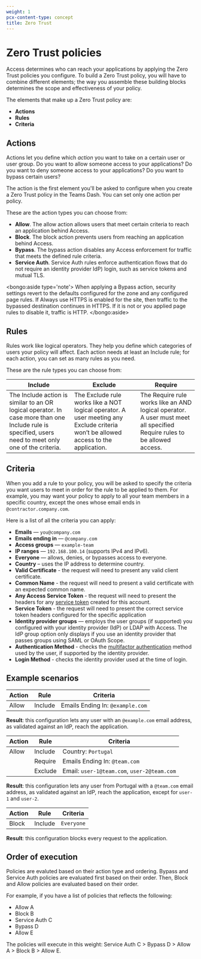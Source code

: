 ```yaml
---
weight: 1
pcx-content-type: concept
title: Zero Trust
---
```


# Zero Trust policies

Access determines who can reach your applications by applying the Zero Trust policies you configure. To build a Zero Trust policy, you will have to combine different elements; the way you assemble these building blocks determines the scope and effectiveness of your policy.

The elements that make up a Zero Trust policy are:

- **Actions**
- **Rules**
- **Criteria**

## Actions

Actions let you define which _action_ you want to take on a certain user or user group. Do you want to allow someone access to your applications? Do you want to deny someone access to your applications? Do you want to bypass certain users?

The action is the first element you'll be asked to configure when you create a Zero Trust policy in the Teams Dash. You can set only one action per policy.

These are the action types you can choose from:

- **Allow**.
   The allow action allows users that meet certain criteria to reach an application behind Access.
- **Block**.
   The block action prevents users from reaching an application behind Access.
- **Bypass**.
   The bypass action disables any Access enforcement for traffic that meets the defined rule criteria.
- **Service Auth**.
   Service Auth rules enforce authentication flows that do not require an identity provider IdP) login, such as service tokens and mutual TLS.

<bongo:aside type='note'>
When applying a Bypass action, security settings revert to the defaults configured for the zone and any configured page rules. If Always use HTTPS is enabled for the site, then traffic to the bypassed destination continues in HTTPS. If it is not or you applied page rules to disable it, traffic is HTTP.
</bongo:aside>

## Rules

Rules work like logical operators. They help you define which categories of users your policy will affect. Each action needs at least an Include rule; for each action, you can set as many rules as you need.

These are the rule types you can choose from:

| Include                                                                                                                                                | Exclude                                                                                                                             | Require                                                                                                                 |
| ------------------------------------------------------------------------------------------------------------------------------------------------------ | ----------------------------------------------------------------------------------------------------------------------------------- | ----------------------------------------------------------------------------------------------------------------------- |
| The Include action is similar to an OR logical operator. In case more than one Include rule is specified, users need to meet only one of the criteria. | The Exclude rule works like a NOT logical operator. A user meeting any Exclude criteria won’t be allowed access to the application. | The Require rule works like an AND logical operator. A user must meet all specified Require rules to be allowed access. |

## Criteria

When you add a rule to your policy, you will be asked to specify the criteria you want users to meet in order for the rule to be applied to them. For example, you may want your policy to apply to all your team members in a specific country, except the ones whose email ends in `@contractor.company.com`.

Here is a list of all the criteria you can apply:

- **Emails** — `you@company.com`
- **Emails ending in** — `@company.com`
- **Access groups** — `example-team`
- **IP ranges** — `192.168.100.14` (supports IPv4 and IPv6).
- **Everyone** — allows, denies, or bypasses access to everyone.
- **Country** – uses the IP address to determine country.
- **Valid Certificate** - the request will need to present any valid client certificate.
- **Common Name** - the request will need to present a valid certificate with an expected common name.
- **Any Access Service Token** - the request will need to present the headers for any [service token](/identity/service-auth/service-tokens) created for this account.
- **Service Token** - the request will need to present the correct service token headers configured for the specific application
- **Identity provider groups** — employs the user groups (if supported) you configured with your identity provider (IdP) or LDAP with Access. The IdP group option only displays if you use an identity provider that passes groups using SAML or OAuth Scope.
- **Authentication Method** - checks the [multifactor authentication](/policies/zero-trust/mfa-requirements) method used by the user, if supported by the identity provider.
- **Login Method** - checks the identity provider used at the time of login.

## Example scenarios

| Action | Rule    | Criteria                         |
| ------ | ------- | -------------------------------- |
| Allow  | Include | Emails Ending In: `@example.com` |

**Result**: this configuration lets any user with an `@example.com` email address, as validated against an IdP, reach the application.

| Action | Rule    | Criteria                                    |
| ------ | ------- | ------------------------------------------- |
| Allow  | Include | Country: `Portugal`                         |
|        | Require | Emails Ending In: `@team.com`               |
|        | Exclude | Email: `user-1@team.com`, `user-2@team.com` |

**Result**: this configuration lets any user from Portugal with a `@team.com` email address, as validated against an IdP, reach the application, except for `user-1` and `user-2`.

| Action | Rule    | Criteria   |
| ------ | ------- | ---------- |
| Block  | Include | `Everyone` |

**Result**: this configuration blocks every request to the application.

## Order of execution

Policies are evaluted based on their action type and ordering. Bypass and Service Auth policies are evaluated first based on their order. Then, Block and Allow policies are evaluated based on their order.

For example, if you have a list of policies that reflects the following:

- Allow A
- Block B
- Service Auth C
- Bypass D
- Allow E

The policies will execute in this weight: Service Auth C > Bypass D > Allow A > Block B > Allow E.
